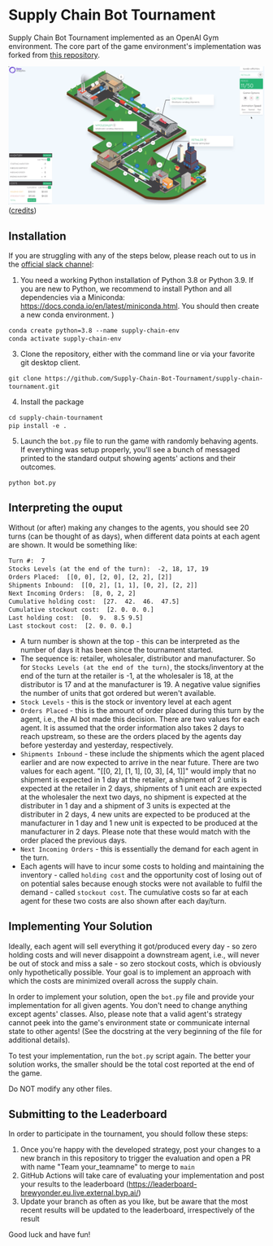 # Supply Chain Bot Tournament

Supply Chain Bot Tournament implemented as an OpenAI Gym environment. The core part of the game environment's implementation was forked from [this repository](https://github.com/orlov-ai/beer-game-env). 

![Overview Image (credits: https://github.com/orlov-ai/beer-game-env/blob/master/docs/open_analytics_screen.png)](docs/open_analytics_screen.png)
([credits](https://github.com/orlov-ai/beer-game-env/blob/master/docs/open_analytics_screen.png))
## Installation

If you are struggling with any of the steps below, please reach out to us in the [official slack channel](https://pydataglobal.slack.com/archives/C02HQ7G0QAJ):

1. You need a working Python installation of Python 3.8 or Python 3.9. If you are new to Python, we recommend to install Python and all dependencies via a Miniconda: https://docs.conda.io/en/latest/miniconda.html. You should then create a new conda environment. )
  
  ```
  conda create python=3.8 --name supply-chain-env
  conda activate supply-chain-env
  ```

3. Clone the repository, either with the command line or via your favorite git desktop client.

  ```
  git clone https://github.com/Supply-Chain-Bot-Tournament/supply-chain-tournament.git
  ```

4. Install the package

  ```
  cd supply-chain-tournament
  pip install -e .
  ```

5. Launch the `bot.py` file to run the game with randomly behaving agents. If everything was setup properly, you'll see a bunch of messaged printed to the standard output showing agents' actions and their outcomes.

  ```
  python bot.py
  ``` 

## Interpreting the ouput
Without (or after) making any changes to the agents, you should see 20 turns (can be thought of as days), when different data points at each agent are shown. It would be something like:

```
Turn #:  7
Stocks Levels (at the end of the turn):  -2, 18, 17, 19
Orders Placed:  [[0, 0], [2, 0], [2, 2], [2]]
Shipments Inbound:  [[0, 2], [1, 1], [0, 2], [2, 2]]
Next Incoming Orders:  [8, 0, 2, 2]
Cumulative holding cost:  [27.  42.  46.  47.5]
Cumulative stockout cost:  [2. 0. 0. 0.]
Last holding cost:  [0.  9.  8.5 9.5]
Last stockout cost:  [2. 0. 0. 0.]
```

* A turn number is shown at the top - this can be interpreted as the number of days it has been since the tournament started.
* The sequence is: retailer, wholesaler, distributor and manufacturer. So for `Stocks Levels (at the end of the turn)`, the stocks/inventory at the end of the turn  at the retailer is -1, at the wholesaler is 18, at the distributor is 17 and at the manufacturer is 19. A negative value signifies the number of units that got ordered but weren't available.
* `Stock Levels` - this is the stock or inventory level at each agent
* `Orders Placed` -  this is the amount of order placed during this turn by the agent, i.e., the AI bot made this decision. There are two values for each agent. It is assumed that the order information also takes 2 days to reach upstream, so these are the orders placed by the agents day before yesterday and yesterday, respectively.
* `Shipments Inbound` - these include the shipments which the agent placed earlier and are now expected to arrive in the near future. There are two values for each agent. "[[0, 2], [1, 1], [0, 3], [4, 1]]" would imply that no shipment is expected in 1 day at the retailer, a shipment of 2 units is expected at the retailer in 2 days, shipments of 1 unit each are expected at the wholesaler the next two days, no shipment is expected at the distributer in 1 day and a shipment of 3 units is expected at the distributer in 2 days, 4 new units are expected to be produced at the manufacturer in 1 day and 1 new unit is expected to be produced at the manufacturer in 2 days. Please note that these would match with the order placed the previous days.
* `Next Incoming Orders` - this is essentially the demand for each agent in the turn.
* Each agents will have to incur some costs to holding and maintaining the inventory - called `holding cost` and the opportunity cost of losing out of on potential sales because enough stocks were not available to fulfil the demand - called `stockout cost`. The cumulative costs so far at each agent for these two costs are also shown after each day/turn.

## Implementing Your Solution

Ideally, each agent will sell everything it got/produced every day - so zero holding costs and
will never disappoint a downstream agent, i.e., will never be out of stock and miss a sale - so
zero stockout costs, which is obviously only hypothetically possible. Your goal is to implement
an approach with which the costs are minimized overall across the supply chain.

In order to implement your solution, open the `bot.py` file and provide your implementation
for all given agents. You don't need to change anything except agents' classes. Also, please 
note that a valid agent's strategy cannot peek into the game's environment state or communicate 
internal state to other agents! (See the docstring at the very beginning of the file for 
additional details).  

To test your implementation, run the `bot.py` script again. The better your solution works, the
smaller should be the total cost reported at the end of the game.

Do NOT modify any other files. 

## Submitting to the Leaderboard

In order to participate in the tournament, you should follow these steps:
1. Once you're happy with the developed strategy, post your changes to a new branch in this repository  to trigger the evaluation and open a PR with name "Team your_teamname" to merge to `main`
2. GitHub Actions will take care of evaluating your implementation and post your results to the leaderboard (https://leaderboard-brewyonder.eu.live.external.byp.ai/)
3. Update your branch as often as you like, but be aware that the most recent results will be updated to the leaderboard, irrespectively of the result

Good luck and have fun!
